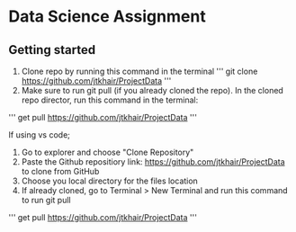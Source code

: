 # Data Science Assignment

## Getting started

1. Clone repo by running this command in the terminal
'''
git clone https://github.com/jtkhair/ProjectData
'''
2. Make sure to run git pull (if you already cloned the repo). In the cloned repo director, run this command in the terminal:

'''
get pull https://github.com/jtkhair/ProjectData
'''

If using vs code;

1. Go to explorer and choose "Clone Repository"
2. Paste the Github repositiory link: https://github.com/jtkhair/ProjectData to clone from GitHub
3. Choose you local directory for the files location
4. If already cloned, go to Terminal > New Terminal and run this command to run git pull

'''
get pull https://github.com/jtkhair/ProjectData
'''
